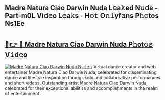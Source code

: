## Madre Natura Ciao Darwin Nuda L𝚎a𝚔ed N𝚞𝚍e - Part-m0L Vi𝚍𝚎o L𝚎a𝚔s - H𝚘𝚝 O𝚗𝚕yf𝚊ns P𝚑𝚘tos Ns1Ee

# <h2><a href="http://kf77dqd.oniu.top/?m=Madre+Natura+Ciao+Darwin+Nuda">🔗👉 🔴 Madre Natura Ciao Darwin Nuda P𝚑ot𝚘𝚜 V𝚒d𝚎o</a></h2>

[![Madre Natura Ciao Darwin Nuda Nu𝚍e𝚜](https://i.imgur.com/0qMVB7G.gif)](http://kf77dqd.oniu.top/?m=Madre+Natura+Ciao+Darwin+Nuda)
Virtual dance creator and web entertainer Madre Natura Ciao Darwin Nuda, celebrated for disseminating dance and lifestyle inspiration through solo and collaborative performances and short videos. Outstanding artist Madre Natura Ciao Darwin Nuda, celebrated for their exceptional abilities and accomplishments in the realm of entertainment.  
